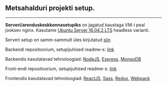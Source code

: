 ## Metsahalduri projekti setup.
---


**Serveri/arenduskeskkonnasetupiks** on jagatud kaustaga VM-i peal jooksev nginx.
Kasutame [Ubuntu Server 16.04.2 LTS](https://www.ubuntu.com/download/server) headless varianti.

Serveri setup on samm-sammult üles kirjutatud [siin](https://github.com/vlasn/node-starter/blob/master/enviroment.md)

Backendi repositoorium, setupijuhised readme-s: [link](https://github.com/vlasn/mets-be/blob/master/readme.md)

Backendis kasutatavad tehnoloogiad:
[NodeJS](https://nodejs.org/en/),
[Express](https://expressjs.com/),
[MongoDB](https://www.mongodb.com/)


Front-endi repositoorium, setupijuhised readme-s: [link](https://github.com/vlasn/mets)

Frontendis kasutatavad tehnoloogiad:
[ReactJS](https://facebook.github.io/react/docs/hello-world.html),
[Sass](http://sass-lang.com/documentation/file.SASS_REFERENCE.html),
[Redux](http://redux.js.org/docs/basics/UsageWithReact.html),
[Webpack](http://webpack.github.io/docs/)